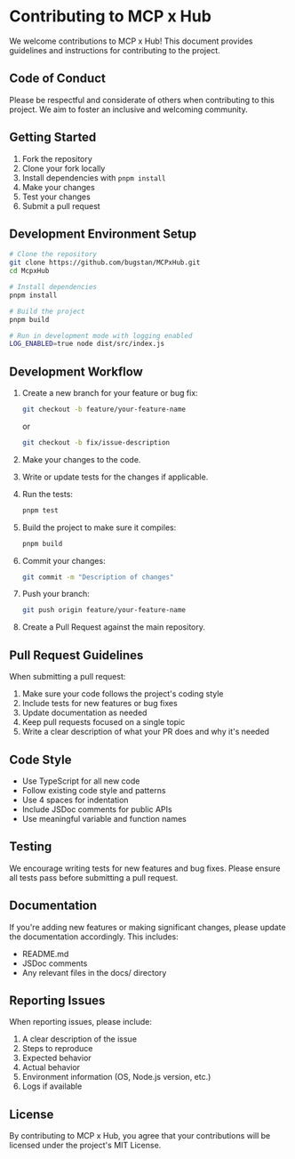 # Contributing to MCP x Hub

We welcome contributions to MCP x Hub! This document provides guidelines and instructions for contributing to the project.

## Code of Conduct

Please be respectful and considerate of others when contributing to this project. We aim to foster an inclusive and welcoming community.

## Getting Started

1. Fork the repository
2. Clone your fork locally
3. Install dependencies with `pnpm install`
4. Make your changes
5. Test your changes
6. Submit a pull request

## Development Environment Setup

```bash
# Clone the repository
git clone https://github.com/bugstan/MCPxHub.git
cd McpxHub

# Install dependencies
pnpm install

# Build the project
pnpm build

# Run in development mode with logging enabled
LOG_ENABLED=true node dist/src/index.js
```

## Development Workflow

1. Create a new branch for your feature or bug fix:
   ```bash
   git checkout -b feature/your-feature-name
   ```
   or
   ```bash
   git checkout -b fix/issue-description
   ```

2. Make your changes to the code.

3. Write or update tests for the changes if applicable.

4. Run the tests:
   ```bash
   pnpm test
   ```

5. Build the project to make sure it compiles:
   ```bash
   pnpm build
   ```

6. Commit your changes:
   ```bash
   git commit -m "Description of changes"
   ```

7. Push your branch:
   ```bash
   git push origin feature/your-feature-name
   ```

8. Create a Pull Request against the main repository.

## Pull Request Guidelines

When submitting a pull request:

1. Make sure your code follows the project's coding style
2. Include tests for new features or bug fixes
3. Update documentation as needed
4. Keep pull requests focused on a single topic
5. Write a clear description of what your PR does and why it's needed

## Code Style

- Use TypeScript for all new code
- Follow existing code style and patterns
- Use 4 spaces for indentation
- Include JSDoc comments for public APIs
- Use meaningful variable and function names

## Testing

We encourage writing tests for new features and bug fixes. Please ensure all tests pass before submitting a pull request.

## Documentation

If you're adding new features or making significant changes, please update the documentation accordingly. This includes:

- README.md
- JSDoc comments
- Any relevant files in the docs/ directory

## Reporting Issues

When reporting issues, please include:

1. A clear description of the issue
2. Steps to reproduce
3. Expected behavior
4. Actual behavior
5. Environment information (OS, Node.js version, etc.)
6. Logs if available

## License

By contributing to MCP x Hub, you agree that your contributions will be licensed under the project's MIT License.